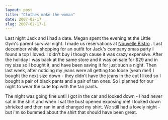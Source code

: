 ```yaml
---
layout: post
title: "Clothes make the woman"
date: 2007-02-17
slug: 2007-02-17-1
---
```


Last night Jack and i had a date.  Megan spent the evening at the Little Gym&apos;s parent survival night.  I made us reservations at  [Nouvelle Bistro](http://www.nouvellebistro.com/) .  Last december while shopping for an outfit for Jack&apos;s company xmas party I found a top I loved.  I didn&apos;t buy i though cause it was crazy expensive.  After the holiday I was back at the same store and it was on sale for $29 and in my size so I bought it, and have been saving it for just such a night.  Then last week, after noticing my jeans were all getting too loose (yeah me!) I bought the next size down - they didn&apos;t have the jeans in the cut I liked so I bought a pair of black pants and a pair of tan ones.  So I planned for our night to wear the cute top with the tan pants.  

The night was going fine until I got in the car and looked down - I had never sat in the shirt and when I sat the bust opened exposing me! I looked down shrieked and then ran in and changed my shirt.  We still had a lovely night - but i&apos;m so bummed about the shirt that should have been great.

